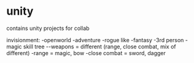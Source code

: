 # unity
contains unity projects for collab

invisionment:
-openworld
-adventure
-rogue like
-fantasy
-3rd person
-magic skill tree
--weapons = different (range, close combat, mix of different)
-range = magic, bow
-close combat = sword, dagger
